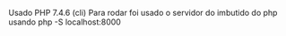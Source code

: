 Usado PHP 7.4.6 (cli)
Para rodar foi usado o servidor do imbutido do php usando php -S localhost:8000
